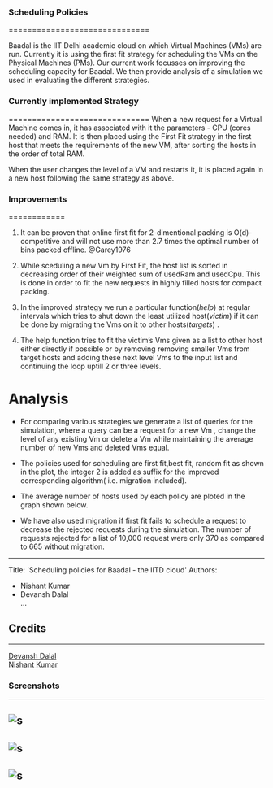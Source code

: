 ### Scheduling Policies
==============================

Baadal is the IIT Delhi academic cloud on which Virtual Machines (VMs)
are run. Currently it is using the first fit strategy for scheduling the
VMs on the Physical Machines (PMs). Our current work focusses on
improving the scheduling capacity for Baadal. We then provide analysis
of a simulation we used in evaluating the different strategies.

### Currently implemented Strategy
==============================
When a new request for a Virtual Machine comes in, it has associated
with it the parameters - CPU (cores needed) and RAM. It is then placed
using the First Fit strategy in the first host that meets the
requirements of the new VM, after sorting the hosts in the order of
total RAM.

When the user changes the level of a VM and restarts it, it is placed
again in a new host following the same strategy as above.

### Improvements
============
1.  <span> It can be proven that online first fit for 2-dimentional
    packing is O(d)-competitive and will not use more than 2.7 times the
    optimal number of bins packed offline. @Garey1976 </span>

2.  <span>While sceduling a new Vm by First Fit, the host list is sorted
    in decreasing order of their weighted sum of usedRam and usedCpu.
    This is done in order to fit the new requests in highly filled hosts
    for compact packing.</span>

3.  <span>In the improved strategy we run a particular function(*help*)
    at regular intervals which tries to shut down the least utilized
    host(*victim*) if it can be done by migrating the Vms on it to other
    hosts(*targets*) .</span>

4.  <span>The help function tries to fit the victim’s Vms given as a
    list to other host either directly if possible or by removing
    removing smaller Vms from target hosts and adding these next level
    Vms to the input list and continuing the loop uptill 2 or three
    levels. </span>

Analysis
========
-   <span>For comparing various strategies we generate a list of queries
    for the simulation, where a query can be a request for a new Vm ,
    change the level of any existing Vm or delete a Vm while maintaining
    the average number of new Vms and deleted Vms equal. </span>

-   <span>The policies used for scheduling are first fit,best fit,
    random fit as shown in the plot, the integer 2 is added as suffix
    for the improved corresponding algorithm( i.e. migration included).
    </span>

-   The average number of hosts used by each policy are ploted in the
    graph shown below.

<!--     ![Simulation Results]()

-   ![Initial State of Vms and Hosts](h1)

    ![Host 51 shut down and its Vms migrated to other hosts](h2) -->

-   <span> We have also used migration if first fit fails to schedule a
    request to decrease the rejected requests during the simulation. The
    number of requests rejected for a list of 10,000 request were only
    370 as compared to 665 without migration. </span>


------
Title: 'Scheduling policies for Baadal - the IITD cloud'
Authors:
- Nishant Kumar
- Devansh Dalal <br>
...

## Credits
----------------
[Devansh Dalal](https://github.com/devanshdalal) <br>
[Nishant Kumar](https://github.com/nish_kr) <br>


### Screenshots
----------------
![s](https://cloud.githubusercontent.com/assets/5080310/13222407/c69910f6-d9a5-11e5-902a-1195cfb6ab62.png)
----------------
![s](https://cloud.githubusercontent.com/assets/5080310/13222411/c6b9594c-d9a5-11e5-959b-8f9b481f4843.png)
----------------
![s](https://cloud.githubusercontent.com/assets/5080310/13222393/c6322616-d9a5-11e5-8c78-a9d68114ca9a.jpg)
----------------